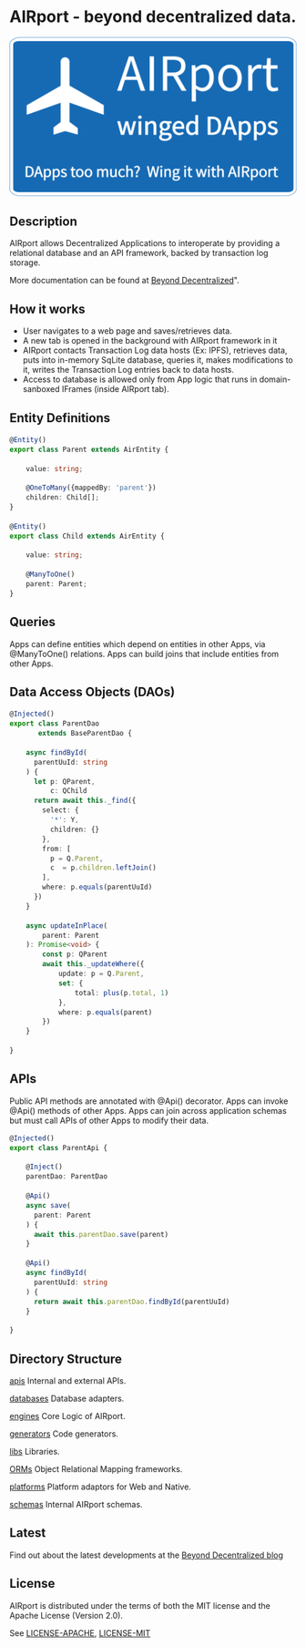 # AIRport - beyond decentralized data.

![AIRport - winged DApps](/presentations/images/logo/AIRPort_logo_with_slogan_1.0.png)

## Description <a name="description"></a>
AIRport allows Decentralized Applications to interoperate by providing a relational
database and an API framework, backed by transaction log storage.

More documentation can be found at [Beyond Decentralized](https://beyond-decentralized.world/)".

## How it works

*  User navigates to a web page and saves/retrieves data.
*  A new tab is opened in the background with AIRport framework in it
*  AIRport contacts Transaction Log data hosts (Ex: IPFS), retrieves data,
puts into in-memory SqLite database, queries it, makes modifications to it,
writes the Transaction Log entries back to data hosts.
*  Access to database is allowed only from App logic that runs in
 domain-sanboxed IFrames (inside AIRport tab).

## Entity Definitions

```typescript
@Entity()
export class Parent extends AirEntity {

    value: string;

    @OneToMany({mappedBy: 'parent'})
    children: Child[];
}

@Entity()
export class Child extends AirEntity {

    value: string;

    @ManyToOne()
    parent: Parent;
}
```

## Queries

Apps can define entities which depend on entities in other
Apps, via @ManyToOne() relations.  Apps can build joins that include 
entities from other Apps.

## Data Access Objects (DAOs)

```typescript
@Injected()
export class ParentDao 
       extends BaseParentDao {

    async findById(
      parentUuId: string
    ) {
      let p: QParent,
          c: QChild
      return await this._find({
        select: {
          '*': Y,
      	  children: {}
        },
        from: [
          p = Q.Parent,
          c  = p.children.leftJoin()
        ],
        where: p.equals(parentUuId)
      })
    }

    async updateInPlace(
        parent: Parent
    ): Promise<void> {
        const p: QParent
        await this._updateWhere({
            update: p = Q.Parent,
            set: {
                total: plus(p.total, 1)
            },
            where: p.equals(parent)
        })
    }

}
```

## APIs

Public API methods are annotated with @Api() decorator.  Apps can
invoke @Api() methods of other Apps.  Apps can join across
application schemas but must call APIs of other Apps to modify
their data.   


```typescript
@Injected()
export class ParentApi {

    @Inject()
    parentDao: ParentDao

    @Api()
    async save(
      parent: Parent
    ) {
      await this.parentDao.save(parent)
    }

    @Api()
    async findById(
      parentUuId: string
    ) {
      return await this.parentDao.findById(parentUuId)
    }

}
```

## Directory Structure

[apis](/apis)
Internal and external APIs.

[databases](/databases)
Database adapters.

[engines](/engines)
Core Logic of AIRport.

[generators](/generators)
Code generators.

[libs](/libs)
Libraries.

[ORMs](/ORMs)
Object Relational Mapping frameworks.

[platforms](/platforms)
Platform adaptors for Web and Native.

[schemas](/schemas)
Internal AIRport schemas.

## Latest
Find out about the latest developments at the [Beyond Decentralized blog](https://beyond-decentralized.world/blog.html)

## License
AIRport is distributed under the terms of both the MIT license and the Apache License (Version 2.0).

See [LICENSE-APACHE](LICENSE-APACHE), [LICENSE-MIT](LICENSE-MIT)
